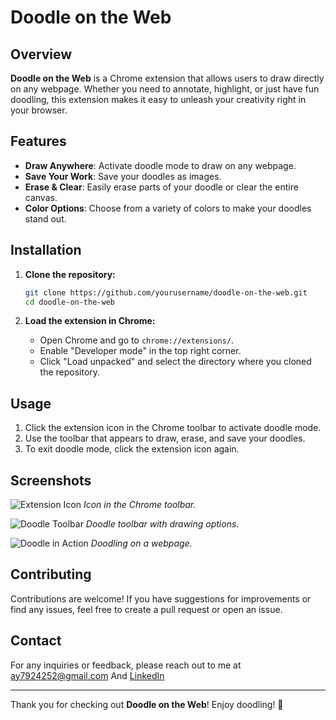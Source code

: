 # Doodle on the Web

## Overview
**Doodle on the Web** is a Chrome extension that allows users to draw directly on any webpage. Whether you need to annotate, highlight, or just have fun doodling, this extension makes it easy to unleash your creativity right in your browser.

## Features
- **Draw Anywhere**: Activate doodle mode to draw on any webpage.
- **Save Your Work**: Save your doodles as images.
- **Erase & Clear**: Easily erase parts of your doodle or clear the entire canvas.
- **Color Options**: Choose from a variety of colors to make your doodles stand out.

## Installation
1. **Clone the repository:**
    ```bash
    git clone https://github.com/yourusername/doodle-on-the-web.git
    cd doodle-on-the-web
    ```

2. **Load the extension in Chrome:**
   - Open Chrome and go to `chrome://extensions/`.
   - Enable "Developer mode" in the top right corner.
   - Click "Load unpacked" and select the directory where you cloned the repository.

## Usage
1. Click the extension icon in the Chrome toolbar to activate doodle mode.
2. Use the toolbar that appears to draw, erase, and save your doodles.
3. To exit doodle mode, click the extension icon again.

## Screenshots
![Extension Icon](<img width="164" alt="thumbnail" src="https://github.com/BHAVISHEK1/WebDoodler_ChromeExtension/assets/161573600/9a4e5e09-46db-4955-be43-5b678fd463e4">
)
*Icon in the Chrome toolbar.*

![Doodle Toolbar](screenshots/doodle-toolbar.png)
*Doodle toolbar with drawing options.*

![Doodle in Action](screenshots/doodle-in-action.png)
*Doodling on a webpage.*

## Contributing
Contributions are welcome! If you have suggestions for improvements or find any issues, feel free to create a pull request or open an issue.

## Contact
For any inquiries or feedback, please reach out to me at [ay7924252@gmail.com](mailto:ay7924252@gmail.com) And [LinkedIn](linkedin.com/in/abhishek-yadav-908639280)

---

Thank you for checking out **Doodle on the Web**! Enjoy doodling! 🎨
